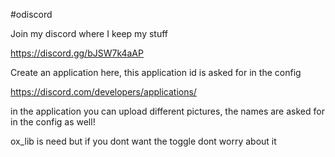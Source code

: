 #odiscord

Join my discord where I keep my stuff

https://discord.gg/bJSW7k4aAP




Create an application here, this application id is asked for in the config

https://discord.com/developers/applications/


in the application you can upload different pictures, the names are asked for in the config as well!


ox_lib is need but if you dont want the toggle dont worry about it
